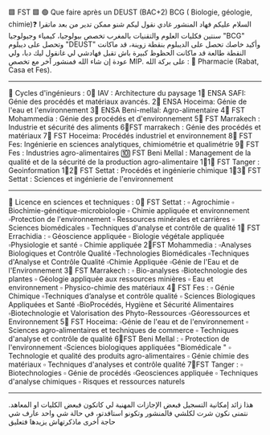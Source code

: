 🟩 FST 🟩
🟢 Que faire après un DEUST (BAC+2) BCG
( Biologie, géologie, chimie)❓
السلام عليكم فهاد المنشور غادي نقول ليكم شنو ممكن تدير من بعد ماتقرا سنتين فكليات العلوم والتقنيات بالمغرب تخصص بيولوجيا، كيمياء وجيولوجيا  "BCG"
وتحصل على ديبلوم "DEUST"
وأكيد خاصك تحصل على الديبلوم بنقطة زوينة، قد ماكانت النقطة طالعة قد ماكانت الحظوظ كبيرة باش تقبل فهادشي لي غانقول ليك دبا،
ولي عودة إن شاء الله فمنشور آخر مع تخصص MIP.
على بركة الله :
🔸 Pharmacie (Rabat, Casa et Fes).
_______________________
🔸 Cycles d'ingénieurs :
0⃣ IAV : Architecture du paysage
1⃣ ENSA SAFI: Génie des procédés et matériaux avancés.
2⃣ ENSA Hoceima: Génie de l'eau et l'environnement
3⃣ ENSA Beni-mellal: Agro-alimentaire
4⃣ FST Mohammedia : Génie des procédés et d'environnement
5⃣ FST Marrakech : Industrie et sécurité des aliments
6⃣FST marrakech : Génie des procédés et matériaux
7⃣ FST Hoceima: Procédés industriel et environnement
8⃣ FST Fes: Ingénierie en sciences analytiques, chimiométrie et qualimétrie
9⃣ FST Fes : Industries agro-alimentaires
🔟 FST Beni Mellal : Management de la qualité et de la sécurité de la production agro-alimentaire
1⃣1⃣ FST Tanger : Geoinformation
1⃣2⃣ FST Settat : Procédés et ingénierie chimique
1⃣3⃣ FST Settat : Sciences et ingénierie de l'environnement 
__________________________ 
🔸 Licence en sciences et techniques :
0⃣ FST Settat :
▫️ Agrochimie
▫️ Biochimie-génétique-microbiologie
▫️ Chimie appliquée et environnement
▫️Protection de l'environnement
▫️ Ressources minérales et carrières
▫️ Sciences biomédicales
▫️ Techniques d'analyse et contrôle de qualité
1⃣ FST Errachidia :
▫️ Géoscience appliquée
▫️ Biologie végétale appliquée
▫️Physiologie et santé
▫️ Chimie appliquée
2⃣FST Mohammedia :
▫️Analyses Biologiques et Contrôle Qualité 
▫️Technologies Biomédicales 
▫️Techniques d'Analyse et Contrôle Qualité 
▫️Chimie Appliquée 
▫️Génie de l'Eau et de l'Environnement
3⃣ FST Marrakech :
▫️ Bio-analyses
▫️Biotechnologie des plantes
▫️ Géologie appliquée aux ressources minières
▫️ Eau et environnement
▫️ Physico-chimie des matériaux
4⃣ FST Fes :
▫️ Génie Chimique
▫️Techniques d’analyse et contrôle qualité
▫️ Sciences Biologiques Appliquées et Santé
▫️BioProcédés, Hygiène et Sécurité Alimentaires
▫️Biotechnologie et Valorisation des Phyto-Ressources
▫️Géoressources et Environnement
5⃣ FST Hoceima:
▫️Génie de l'eau et de l'environnement
▫️ Sciences agro-alimentaires et techniques de commerce
▫️ Techniques d'analyse et contrôle de qualité
6⃣FST Beni Mellal :
▫️ Protection de l'environnement
▫️Sciences biologiques appliquées "Biomédicale "
▫️ Technologie et qualité des produits agro-alimentaires 
▫️ Génie chimie des matériaux
▫️ Techniques d'analyses et contrôle qualité
7⃣FST Tanger :
▫️ Biotechnologies
▫️ Génie de procédés
▫️Geosciences appliquée
▫️ Techniques d'analyse chimiques
▫️ Risques et ressources naturels
______________
هذا زائد إمكانية التسجيل فبعض الإجازات المهنية لي كاتكون فبعض الكليات او المعاهد.
نتمنى نكون شرت لكلشي فالمنشور وتكونو استافدتو، في حالة شي واحد عارف شي حاجة أخرى ماذكرتهاش يزيدها فتعليق

